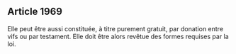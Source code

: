 Article 1969
----
Elle peut être aussi constituée, à titre purement gratuit, par donation entre
vifs ou par testament. Elle doit être alors revêtue des formes requises par la
loi.
